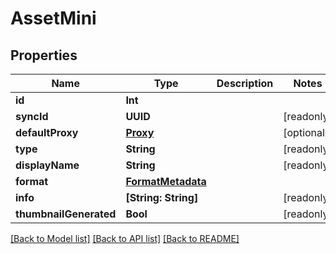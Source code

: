 # AssetMini

## Properties

Name | Type | Description | Notes
------------ | ------------- | ------------- | -------------
**id** | **Int** |  | 
**syncId** | **UUID** |  | [readonly] 
**defaultProxy** | [**Proxy**](Proxy.md) |  | [optional] 
**type** | **String** |  | [readonly] 
**displayName** | **String** |  | [readonly] 
**format** | [**FormatMetadata**](FormatMetadata.md) |  | 
**info** | **[String: String]** |  | [readonly] 
**thumbnailGenerated** | **Bool** |  | [readonly] 

[[Back to Model list]](../#documentation-for-models) [[Back to API list]](../#documentation-for-api-endpoints) [[Back to README]](../)


